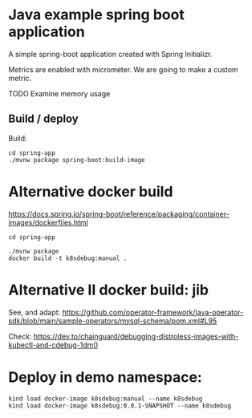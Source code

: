 # Java example spring boot application

A simple spring-boot application created with Spring Initializr.

Metrics are enabled with micrometer. We are going to make a custom metric.

TODO Examine memory usage

## Build / deploy

Build:
```shell
cd spring-app
./mvnw package spring-boot:build-image
```

# Alternative docker build

https://docs.spring.io/spring-boot/reference/packaging/container-images/dockerfiles.html

```shell
cd spring-app

./mvnw package 
docker build -t k8sdebug:manual .
```

# Alternative II docker build: jib

See, and adapt:
https://github.com/operator-framework/java-operator-sdk/blob/main/sample-operators/mysql-schema/pom.xml#L95

Check: https://dev.to/chainguard/debugging-distroless-images-with-kubectl-and-cdebug-1dm0

# Deploy in demo namespace:
```
kind load docker-image k8sdebug:manual --name k8sdebug
kind load docker-image k8sdebug:0.0.1-SNAPSHOT --name k8sdebug
```
